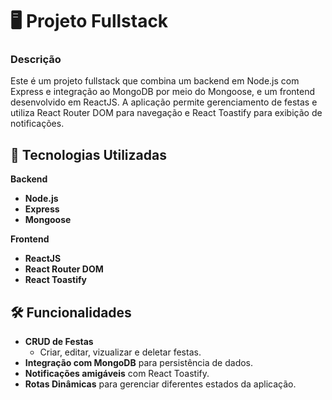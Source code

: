 # 🖥 Projeto Fullstack

### Descrição
Este é um projeto fullstack que combina um backend em Node.js com Express e integração ao MongoDB por meio do Mongoose, e um frontend desenvolvido em ReactJS. A aplicação permite gerenciamento de festas e utiliza React Router DOM para navegação e React Toastify para exibição de notificações.

## 🎨 Tecnologias Utilizadas

**Backend**
- **Node.js**
- **Express**
- **Mongoose**

**Frontend**
- **ReactJS**
- **React Router DOM**
- **React Toastify**

## 🛠 Funcionalidades

- **CRUD de Festas**
  - Criar, editar, vizualizar e deletar festas.
- **Integração com MongoDB** para persistência de dados.
- **Notificações amigáveis** com React Toastify.
- **Rotas Dinâmicas** para gerenciar diferentes estados da aplicação.
